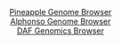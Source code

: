 <div id="Pineapple_Genome_Browser" align="center">
  <a href="https://igv.org/app/?sessionURL=blob:zZJdb5swGEb_i6VOm0TAQBIKUjWRph9ZsrYrpZlSVcgxhng1NrUdCIny3.dVm3bTSc3FpklcmFcGP8_x2YGGSEUFBxHwbHdguy6wgFqJNkFVzcgVqogCUYGYIhaQpCCScExAtAMFUhqltzPz5UrrWkWOQ3XdqxAvha18G1VoKzhqlY1F5ZwKxtBSSKSFVM5IokY4tGx6LVmiurbN2b49cHKkkYNYvRJcCacmvMxa87_s1ygrCRcVyao10_QlQGbymIy5XaCP8TyJMSZKTUk3yU_i6SS.98_SxcXwdJFeX87T4fxdQkuO9FqSk_zuDKtCtvEoXVx7FxOoYTBS91.HcXzkj9.dbWoqiTpxA_fYPw4GoWfAUJ6Tzf_U2Tz0wN7ToC1nd8_e3F_jbnRx5J1fzRbim3KTI2_UPb3a3Qd7CzCB18YFgFcyiFxo.XBoDbxh78fSPbYgDA0hKSiIHh4toCXCT2b7ww7orjbGAEWe1y_yWEDInEgQ9UIIAzcMvUE_6MMwdPfWDqwl.3t4z9PbMIBe7HnDrKBMG53zTPFa2Yhzu8GFXW4P5Dnu68ubp2X3adSfNTenGBeo9sd5Z2iqL3.gaQFz.MslmqpvyfRP3HtLEFsvDxWunOKEjZNmtZV36WaCki3bfL4tkkqlr.Lpm7KHoSmErJA2.83EvP70rUGSIq7NoKGKLimjupsbiqIFkev5RluABRPGQyDL5XtoQcsdwA._9fT3j_vv">Pineapple Genome Browser</a>
</div>
<div id="Alphonso_Genome_Browser" align="center">
  <a href="https://igv.org/app/?sessionURL=blob:zZJfT9swFMW_iyXQJqWJnbRJEwlNpWWstJRBKeWPUHSTOKnVxA62m1KqfvcZtGkvTKIPmyb5wb669j3n.LdFDZWKCY4i5NqkYxOCLKQWYj2Fqi7pBCqqUJRDqaiFJM2ppDylKNqiHJSG2dXY3FxoXavIcZiuWxXwQtjKs6GCF8FhrexUVE5flCUkQoIWUjnHEhrhsKJprWkCdW2b2Z7dcTLQ4EBZLwRXwqkpL.K1eS_.VYoLykVF42pVavYmIDZ6jMbMzuFLbz7tpSlVakQ3w.yoNxr2bryT2f2p37.fXXybz_z54ZQVHPRK0qMZTG6_jzZwKfzTKcF8kEym1ydng3CZHniDw5PnmkmqjkhAul43CNqBCYbxjD7_T57NYnv6Pl5O7gbFlN7I8SiHYjkWd93yNj1rnsW7vrtoZ6FSpCvDAUoXMogItjzsWx3Xb71uSdfCODTpSMFQ9PBoIS0hXZr2hy3Sm9rQghR9Wr2BYyEhMypR1AoxDkgYup120MZhSHbWFq1k.fei_Tq7CgPs9lzXj3NWaoNyFiteKxs4t5s0t4uXPbPsH7jH86pPzs_G6cW5Odz7mI48nSUcEhj.IU8LmfFvX2jMfkTVPyHvI0JsneyL25KIoKE1a_eKRg8X6ubWndfN4hrnl._G8wrSftHkQlagTb.pmONP4hqQDLg2hYYplrCS6c3cpCjWKCKuZ8BFqSiFIRHJIvmELWyRDv78G1Bv97j7AQ--">Alphonso Genome Browser</a>
</div>


<div id="DAF_Genomics_Browser" align="center">
  <a href="https://igv.org/app/?sessionURL=blob:tZFra9swFIb_i6D9ZDu2fIsNYbheu4Zs6ZbMC00pQbWPbS225Ery0jTkv1e4HYONMgYdSELiXN5X5zmgHyAk5QzFCFuObzkOMpCs.W5J2q6BOWlBorgkjQQDCShBAMsBxQdUEqlItvioK2ulOhmPRgUpzQoYb2kuLelapDMl71UNOtXEFmnJI2dkJ62ctzpZkRFpupozyUckz0FK0x51wKrNjujjZ2wztIRN2zeKDqobbUIbK6ySaLeUFfDwFyP_QVkv.i5ZLZOhfgb7aTFJZtPkm3uerT8E6Tq7ulxlwep0SStGVC9gsph__rSaXc4pm155ReVfn6Xp96TBZ3R74r4_PX_oqAA5cUJn7I7DwI_Q0UANz3uNAOW1cGLHM0I8NrDnmS9X1w_0DASnKL65NZASJN_q9JsDUvtOg0IS7vuBmYG4KECg2IxsO3SiCPte6NlR5ByNA.pF88YkL7JFFNo4wTiw7kir9UvaDOPTQn8G3wrjb531_ldM_tqfdY93_Qm.COH.a5X2yZfr7dgO0.1evgLKQK9.rOSiJUqHnp8vWEij9Vpg6hcX93h7fAI-">DAF Genomics Browser</a>
</div>
